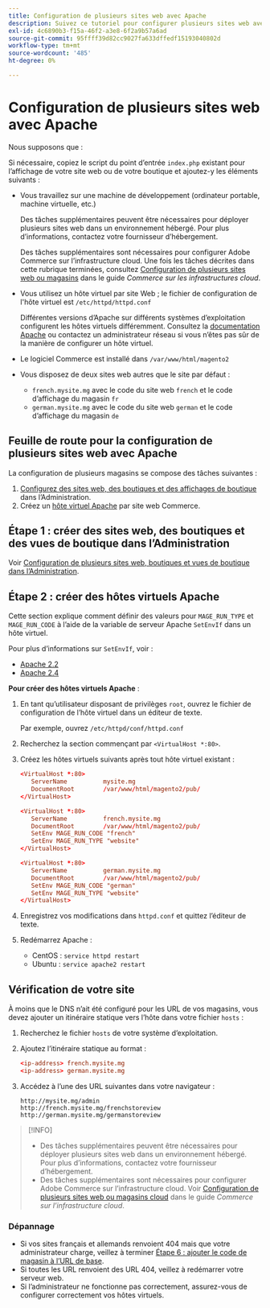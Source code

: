 ```yaml
---
title: Configuration de plusieurs sites web avec Apache
description: Suivez ce tutoriel pour configurer plusieurs sites web avec Apache.
exl-id: 4c6890b3-f15a-46f2-a3e8-6f2a9b57a6ad
source-git-commit: 95ffff39d82cc9027fa633dffedf15193040802d
workflow-type: tm+mt
source-wordcount: '485'
ht-degree: 0%

---
```


# Configuration de plusieurs sites web avec Apache

Nous supposons que :

Si nécessaire, copiez le script du point d’entrée `index.php` existant pour l’affichage de votre site web ou de votre boutique et ajoutez-y les éléments suivants :

- Vous travaillez sur une machine de développement (ordinateur portable, machine virtuelle, etc.)

  Des tâches supplémentaires peuvent être nécessaires pour déployer plusieurs sites web dans un environnement hébergé. Pour plus d’informations, contactez votre fournisseur d’hébergement.

  Des tâches supplémentaires sont nécessaires pour configurer Adobe Commerce sur l’infrastructure cloud. Une fois les tâches décrites dans cette rubrique terminées, consultez [Configuration de plusieurs sites web ou magasins](https://experienceleague.adobe.com/docs/commerce-cloud-service/user-guide/configure-store/multiple-sites.html?lang=fr) dans le guide _Commerce sur les infrastructures cloud_.

- Vous utilisez un hôte virtuel par site Web ; le fichier de configuration de l&#39;hôte virtuel est `/etc/httpd/httpd.conf`

  Différentes versions d’Apache sur différents systèmes d’exploitation configurent les hôtes virtuels différemment. Consultez la [documentation Apache](https://httpd.apache.org/docs/2.4/vhosts) ou contactez un administrateur réseau si vous n’êtes pas sûr de la manière de configurer un hôte virtuel.

- Le logiciel Commerce est installé dans `/var/www/html/magento2`
- Vous disposez de deux sites web autres que le site par défaut :

   - `french.mysite.mg` avec le code du site web `french` et le code d’affichage du magasin `fr`
   - `german.mysite.mg` avec le code du site web `german` et le code d’affichage du magasin `de`

## Feuille de route pour la configuration de plusieurs sites web avec Apache

La configuration de plusieurs magasins se compose des tâches suivantes :

1. [Configurez des sites web, des boutiques et des affichages de boutique](ms-admin.md) dans l’Administration.
1. Créez un [hôte virtuel Apache](#step-2-create-apache-virtual-hosts) par site web Commerce.

## Étape 1 : créer des sites web, des boutiques et des vues de boutique dans l’Administration

Voir [Configuration de plusieurs sites web, boutiques et vues de boutique dans l’Administration](ms-admin.md).

## Étape 2 : créer des hôtes virtuels Apache

Cette section explique comment définir des valeurs pour `MAGE_RUN_TYPE` et `MAGE_RUN_CODE` à l’aide de la variable de serveur Apache `SetEnvIf` dans un hôte virtuel.

Pour plus d’informations sur `SetEnvIf`, voir :

- [Apache 2.2](https://httpd.apache.org/docs/2.2/mod/mod_setenvif.html)
- [Apache 2.4](https://httpd.apache.org/docs/2.4/mod/mod_setenvif.html)

**Pour créer des hôtes virtuels Apache** :

1. En tant qu’utilisateur disposant de privilèges `root`, ouvrez le fichier de configuration de l’hôte virtuel dans un éditeur de texte.

   Par exemple, ouvrez `/etc/httpd/conf/httpd.conf`

1. Recherchez la section commençant par `<VirtualHost *:80>`.
1. Créez les hôtes virtuels suivants après tout hôte virtuel existant :

   ```conf
   <VirtualHost *:80>
      ServerName          mysite.mg
      DocumentRoot        /var/www/html/magento2/pub/
   </VirtualHost>
   
   <VirtualHost *:80>
      ServerName          french.mysite.mg
      DocumentRoot        /var/www/html/magento2/pub/
      SetEnv MAGE_RUN_CODE "french"
      SetEnv MAGE_RUN_TYPE "website"
   </VirtualHost>
   
   <VirtualHost *:80>
      ServerName          german.mysite.mg
      DocumentRoot        /var/www/html/magento2/pub/
      SetEnv MAGE_RUN_CODE "german"
      SetEnv MAGE_RUN_TYPE "website"
   </VirtualHost>
   ```

1. Enregistrez vos modifications dans `httpd.conf` et quittez l’éditeur de texte.
1. Redémarrez Apache :

   - CentOS : `service httpd restart`
   - Ubuntu : `service apache2 restart`

## Vérification de votre site

À moins que le DNS n’ait été configuré pour les URL de vos magasins, vous devez ajouter un itinéraire statique vers l’hôte dans votre fichier `hosts` :

1. Recherchez le fichier `hosts` de votre système d’exploitation.
1. Ajoutez l’itinéraire statique au format :

   ```conf
   <ip-address> french.mysite.mg
   <ip-address> german.mysite.mg
   ```

1. Accédez à l’une des URL suivantes dans votre navigateur :

   ```http
   http://mysite.mg/admin
   http://french.mysite.mg/frenchstoreview
   http://german.mysite.mg/germanstoreview
   ```

>[!INFO]
>
>- Des tâches supplémentaires peuvent être nécessaires pour déployer plusieurs sites web dans un environnement hébergé. Pour plus d’informations, contactez votre fournisseur d’hébergement.
>- Des tâches supplémentaires sont nécessaires pour configurer Adobe Commerce sur l’infrastructure cloud. Voir [Configuration de plusieurs sites web ou magasins cloud](https://experienceleague.adobe.com/docs/commerce-cloud-service/user-guide/configure-store/multiple-sites.html?lang=fr) dans le guide _Commerce sur l’infrastructure cloud_.

### Dépannage

- Si vos sites français et allemands renvoient 404 mais que votre administrateur charge, veillez à terminer [Étape 6 : ajouter le code de magasin à l’URL de base](ms-admin.md#step-6-add-the-store-code-to-the-base-url).
- Si toutes les URL renvoient des URL 404, veillez à redémarrer votre serveur web.
- Si l’administrateur ne fonctionne pas correctement, assurez-vous de configurer correctement vos hôtes virtuels.
